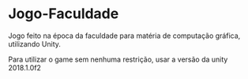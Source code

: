# Jogo-Faculdade

<p> Jogo feito na época da faculdade para matéria de computação gráfica, utilizando Unity. </b> </p>
Para utilizar o game sem nenhuma restrição, usar a versão da unity 2018.1.0f2
